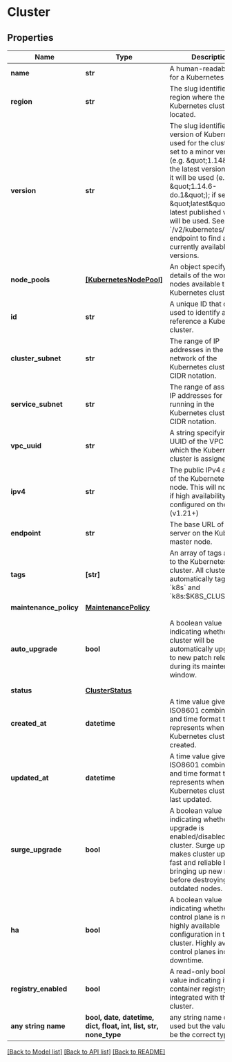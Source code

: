 # Cluster


## Properties
Name | Type | Description | Notes
------------ | ------------- | ------------- | -------------
**name** | **str** | A human-readable name for a Kubernetes cluster. | 
**region** | **str** | The slug identifier for the region where the Kubernetes cluster is located. | 
**version** | **str** | The slug identifier for the version of Kubernetes used for the cluster. If set to a minor version (e.g. \&quot;1.14\&quot;), the latest version within it will be used (e.g. \&quot;1.14.6-do.1\&quot;); if set to \&quot;latest\&quot;, the latest published version will be used. See the &#x60;/v2/kubernetes/options&#x60; endpoint to find all currently available versions. | 
**node_pools** | [**[KubernetesNodePool]**](KubernetesNodePool.md) | An object specifying the details of the worker nodes available to the Kubernetes cluster. | 
**id** | **str** | A unique ID that can be used to identify and reference a Kubernetes cluster. | [optional] [readonly] 
**cluster_subnet** | **str** | The range of IP addresses in the overlay network of the Kubernetes cluster in CIDR notation. | [optional] [readonly] 
**service_subnet** | **str** | The range of assignable IP addresses for services running in the Kubernetes cluster in CIDR notation. | [optional] [readonly] 
**vpc_uuid** | **str** | A string specifying the UUID of the VPC to which the Kubernetes cluster is assigned. | [optional] 
**ipv4** | **str** | The public IPv4 address of the Kubernetes master node. This will not be set if high availability is configured on the cluster (v1.21+) | [optional] [readonly] 
**endpoint** | **str** | The base URL of the API server on the Kubernetes master node. | [optional] [readonly] 
**tags** | **[str]** | An array of tags applied to the Kubernetes cluster. All clusters are automatically tagged &#x60;k8s&#x60; and &#x60;k8s:$K8S_CLUSTER_ID&#x60;. | [optional] 
**maintenance_policy** | [**MaintenancePolicy**](MaintenancePolicy.md) |  | [optional] 
**auto_upgrade** | **bool** | A boolean value indicating whether the cluster will be automatically upgraded to new patch releases during its maintenance window. | [optional]  if omitted the server will use the default value of False
**status** | [**ClusterStatus**](ClusterStatus.md) |  | [optional] 
**created_at** | **datetime** | A time value given in ISO8601 combined date and time format that represents when the Kubernetes cluster was created. | [optional] [readonly] 
**updated_at** | **datetime** | A time value given in ISO8601 combined date and time format that represents when the Kubernetes cluster was last updated. | [optional] [readonly] 
**surge_upgrade** | **bool** | A boolean value indicating whether surge upgrade is enabled/disabled for the cluster. Surge upgrade makes cluster upgrades fast and reliable by bringing up new nodes before destroying the outdated nodes. | [optional]  if omitted the server will use the default value of False
**ha** | **bool** | A boolean value indicating whether the control plane is run in a highly available configuration in the cluster. Highly available control planes incur less downtime. | [optional]  if omitted the server will use the default value of False
**registry_enabled** | **bool** | A read-only boolean value indicating if a container registry is integrated with the cluster. | [optional] [readonly] 
**any string name** | **bool, date, datetime, dict, float, int, list, str, none_type** | any string name can be used but the value must be the correct type | [optional]

[[Back to Model list]](../README.md#documentation-for-models) [[Back to API list]](../README.md#documentation-for-api-endpoints) [[Back to README]](../README.md)


